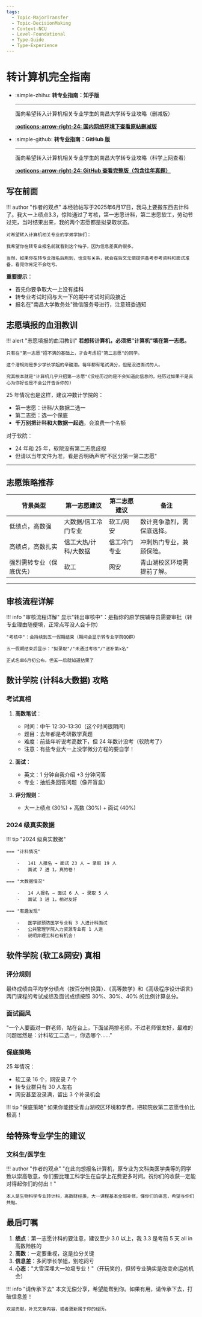 ```yaml
---
tags:
  - Topic-MajorTransfer
  - Topic-DecisionMaking
  - Context-NCU
  - Level-Foundational
  - Type-Guide
  - Type-Experience
---
```



# 转计算机完全指南

<div class="grid cards" markdown>

-   :simple-zhihu: **转专业指南：知乎版**

    ---
    面向希望转入计算机相关专业学生的南昌大学转专业攻略（删减版）

    **[:octicons-arrow-right-24: 国内网络环境下查看原帖删减版](https://zhuanlan.zhihu.com/p/1918476797726693235)**

-   :simple-github: **转专业指南：GitHub 版**

    ---
    面向希望转入计算机相关专业学生的南昌大学转专业攻略（科学上网查看）

    **[:octicons-arrow-right-24: GitHub 查看完整版（包含往年真题）](https://github.com/SXP-Simon/awesome-cs-major-transition)**

</div>


## 写在前面


!!! author "作者的观点"
    本经验帖写于2025年6月17日，我马上要搬东西去计科了。我大一上绩点3.3，惊险通过了考核，第一志愿计科，第二志愿软工，劳动节过完，当时结果出来，我的两个志愿都是拟录取状态。
    
    对希望转入计算机相关专业的学弟学妹们：

    我希望你在转专业报名前就看到这个帖子，因为信息差真的很多。

    当然，如果你在转专业报名后刷到，也没有关系，我会在后文无偿提供备考参考资料和面试准备，看完你肯定不会吃亏。

**重要提示**：

- 首先你要争取大一上没有挂科
- 转专业考试时间与大一下的期中考试时间段接近
- 报名在"南昌大学教务处"微信服务号进行，注意班委通知


## 志愿填报的血泪教训

!!! alert "志愿填报的血泪教训"
    **若想转计算机，必须把"计算机"填在第一志愿。**
 
    只有在"第一志愿"招不满的基础上，才会考虑招"第二志愿"的同学。
    
    这个潜规则是多少学长学姐的辛酸泪。每年都有笔试满分，但是没进面试的人。
    
    究其根本就是"计算机几乎只招第一志愿"(没经历过的是不会知道此信息的，经历过如果不是真心为你好也是不会公开告诉你的)


25 年情况也是这样，建议冲数计学院的：

- 第一志愿：计科/大数据二选一
- 第二志愿：选一个保底
- **千万别把计科和大数据一起选**，会浪费一个名额

对于软院：

- 24 年和 25 年，软院没有第二志愿歧视
- 但请以当年文件为准，看是否明确声明"不区分第一第二志愿"


---


## 志愿策略推荐

| 背景类型                 | 第一志愿建议         | 第二志愿建议 | 备注                       |
| ------------------------ | -------------------- | ------------ | -------------------------- |
| 低绩点，高数强           | 大数据/信工冷门专业  | 软工/网安    | 数计竞争激烈，需保底选择。 |
| 高绩点，高数扎实         | 信工大热/计科/大数据 | 信工冷门专业 | 冲刺热门专业，兼顾保险。   |
| 强烈需转专业（保底优先） | 软工                 | 网安         | 青山湖校区环境需提前了解。 |

---



## 审核流程详解

!!! info "审核流程详解"
    显示"转出审核中"：是指你的原学院辅导员需要审批（转专业理由随便填，正常点写没人会卡你）

    "考核中"：会持续到五一假期结束（期间会显示转专业学院QQ群）

    五一假期结束后显示："拟录取"/"未通过考核"/"递补第x名"
    
    正式名单6月初公布，但五一后就知道结果了

## 数计学院 (计科&大数据) 攻略

### 考试真相

1. **高数笔试**：
   - 时间：中午 12:30-13:30（这个时间很阴间）
   - 题目：去年都是考研数学真题
   - 难度：前些年听说考高数下，但 24 年数计没考（软院考了）
   - 注意：有些专业大一上没学微分方程的要自学！

2. **面试**：
   - 英文：1 分钟自我介绍 +3 分钟问答
   - 专业：抽纸条回答问题（像开盲盒）

3. **评分规则**：
   - 大一上绩点 (30%) + 高数 (30%) + 面试 (40%)

### 2024 级真实数据

!!! tip "2024 级真实数据"

    === "计科情况"

        -   141 人报名 → 面试 23 人 → 录取 19 人
        -   面试 7 进 1，真的卷！

    === "大数据情况"

        -   14 人报名 → 面试 6 人 → 录取 5 人
        -   面试 3 进 1，相对友好

    === "有趣发现"

        -   医学部预防医学专业有 3 人进计科面试
        -   公共管理学院人力资源专业有 1 人进
        -   说明非理工科也有机会！



## 软件学院 (软工&网安) 真相

### 评分规则

最终成绩由平均学分绩点（按百分制换算）、《高等数学》和《高级程序设计语言》两门课程的考试成绩及面试成绩按照 30%、30%、40% 的比例计算总分。

### 面试画风

"一个人要面对一群老师，站在台上，下面坐两排老师。不过老师很友好，最难的问题居然是：计科软工二选一，你选哪个......"

### 保底策略

25 年情况：

- 软工录 16 个，网安录 7 个
- 转专业群只有 30 人左右
- 网安甚至没录满，留出 3 个补录机会

!!! tip "保底策略"
    如果你能接受青山湖校区环境和学费，把软院放第二志愿性价比极高！



## 给特殊专业学生的建议

### 文科生/医学生

!!! author "作者的观点"
    "在此向想报名计算机，原专业为文科类医学类等的同学致以崇高敬意，你们要比理工科学生在自学上花费更多时间。祝你们的收获一定能对得起你们的付出！"

    本人是生物科学专业转计科，高数财经类，大一课程基本全部补修，懂你们的痛苦，希望与你们共勉。

## 最后叮嘱

1. **绩点**：第一志愿计科的要注意，建议至少 3.0 以上，我 3.3 是考前 5 天 all in 高数险胜的
2. **高数**：一定要重视，这是拉分关键
3. **信息差**：多问学长学姐，别吃闷亏
4. **心态**："大雪深埋大一垃圾专业！"（开玩笑的，但转专业确实是改变命运的机会）

!!! info "请传承下去"
    本文无偿分享，希望能帮到你。如果有用，请传承下去，打破信息差！

    欢迎贡献，补充文章内容，或者更新属于你的经历。
